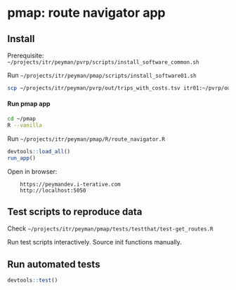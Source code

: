 
# pmap: route navigator app

## Install

Prerequisite: `~/projects/itr/peyman/pvrp/scripts/install_software_common.sh`

Run `~/projects/itr/peyman/pmap/scripts/install_software01.sh`

``` bash
scp ~/projects/itr/peyman/pvrp/out/trips_with_costs.tsv itr01:~/pvrp/out
``` 

#### Run pmap app

``` bash
cd ~/pmap
R --vanilla
``` 

Run `~/projects/itr/peyman/pmap/R/route_navigator.R`

``` r
devtools::load_all()
run_app()
``` 

Open in browser: 

		https://peymandev.i-terative.com
		http://localhost:5050

## Test scripts to reproduce data

Check `~/projects/itr/peyman/pmap/tests/testthat/test-get_routes.R`

Run test scripts interactively. Source init functions manually.

## Run automated tests

``` r
devtools::test()
``` 

